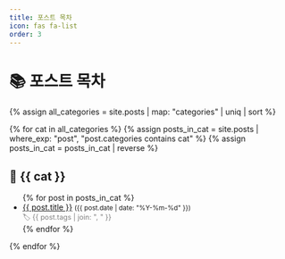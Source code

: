 ```yaml
---
title: 포스트 목차
icon: fas fa-list
order: 3
---
```


# 📚 포스트 목차

{% assign all_categories = site.posts | map: "categories" | uniq | sort %}

{% for cat in all_categories %}
{% assign posts_in_cat = site.posts | where_exp: "post", "post.categories contains cat" %}
{% assign posts_in_cat = posts_in_cat | reverse %}

## 📁 {{ cat }}

  <ul>
  {% for post in posts_in_cat %}
      <li>
        <a href="{{ post.url | relative_url }}">{{ post.title }}</a>
        <small>({{ post.date | date: "%Y-%m-%d" }})</small><br>
        <span style="font-size: 0.9em; color: gray;">🏷️ {{ post.tags | join: ", " }}</span>
      </li>
  {% endfor %}
  </ul>
{% endfor %}
